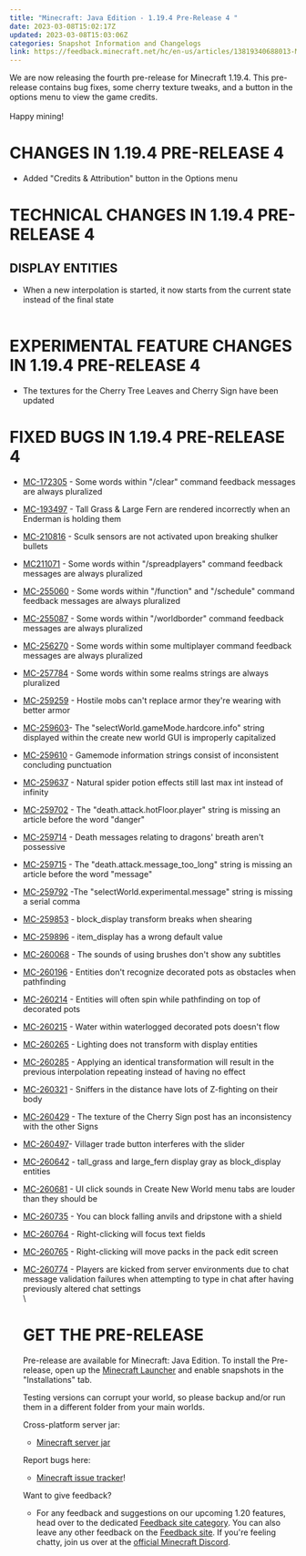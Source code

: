 ```yaml
---
title: "Minecraft: Java Edition - 1.19.4 Pre-Release 4 "
date: 2023-03-08T15:02:17Z
updated: 2023-03-08T15:03:06Z
categories: Snapshot Information and Changelogs
link: https://feedback.minecraft.net/hc/en-us/articles/13819340688013-Minecraft-Java-Edition-1-19-4-Pre-Release-4-
---
```


We are now releasing the fourth pre-release for Minecraft 1.19.4. This pre-release contains bug fixes, some cherry texture tweaks, and a button in the options menu to view the game credits.\
\
Happy mining! 

# CHANGES IN 1.19.4 PRE-RELEASE 4

-   Added \"Credits & Attribution\" button in the Options menu 

# TECHNICAL CHANGES IN 1.19.4 PRE-RELEASE 4

## DISPLAY ENTITIES 

-   When a new interpolation is started, it now starts from the current state instead of the final state\
    ​

# EXPERIMENTAL FEATURE CHANGES IN 1.19.4 PRE-RELEASE 4

-   The textures for the Cherry Tree Leaves and Cherry Sign have been updated

# FIXED BUGS IN 1.19.4 PRE-RELEASE 4

-   [MC-172305](https://bugs.mojang.com/browse/MC-172305) - Some words within \"/clear\" command feedback messages are always pluralized

-   [MC-193497](https://bugs.mojang.com/browse/MC-193497) - Tall Grass & Large Fern are rendered incorrectly when an Enderman is holding them

-   [MC-210816](https://bugs.mojang.com/browse/MC-210816) - Sculk sensors are not activated upon breaking shulker bullets

-   [MC211071](https://bugs.mojang.com/browse/MC-211071) - Some words within \"/spreadplayers\" command feedback messages are always pluralized

-   [MC-255060](https://bugs.mojang.com/browse/MC-255060) - Some words within \"/function\" and \"/schedule\" command feedback messages are always pluralized

-   [MC-255087](https://bugs.mojang.com/browse/MC-255087) - Some words within \"/worldborder\" command feedback messages are always pluralized

-   [MC-256270](https://bugs.mojang.com/browse/MC-256270) - Some words within some multiplayer command feedback messages are always pluralized

-   [MC-257784](https://bugs.mojang.com/browse/MC-257784) - Some words within some realms strings are always pluralized

-   [MC-259259](https://bugs.mojang.com/browse/MC-259259) - Hostile mobs can\'t replace armor they\'re wearing with better armor

-   [MC-259603](https://bugs.mojang.com/browse/MC-259603)- The \"selectWorld.gameMode.hardcore.info\" string displayed within the create new world GUI is improperly capitalized

-   [MC-259610](https://bugs.mojang.com/browse/MC-259610) - Gamemode information strings consist of inconsistent concluding punctuation

-   [MC-259637](https://bugs.mojang.com/browse/MC-259637) - Natural spider potion effects still last max int instead of infinity

-   [MC-259702](https://bugs.mojang.com/browse/MC-259702) - The \"death.attack.hotFloor.player\" string is missing an article before the word \"danger\"

-   [MC-259714](https://bugs.mojang.com/browse/MC-259714) - Death messages relating to dragons\' breath aren\'t possessive

-   [MC-259715](https://bugs.mojang.com/browse/MC-259715) - The \"death.attack.message_too_long\" string is missing an article before the word \"message\"

-   [MC-259792](https://bugs.mojang.com/browse/MC-259792) -The \"selectWorld.experimental.message\" string is missing a serial comma

-   [MC-259853](https://bugs.mojang.com/browse/MC-259853) - block_display transform breaks when shearing

-   [MC-259896](https://bugs.mojang.com/browse/MC-259896) - item_display has a wrong default value

-   [MC-260068](https://bugs.mojang.com/browse/MC-260068) - The sounds of using brushes don\'t show any subtitles

-   [MC-260196](https://bugs.mojang.com/browse/MC-260196) - Entities don\'t recognize decorated pots as obstacles when pathfinding

-   [MC-260214](https://bugs.mojang.com/browse/MC-260214) - Entities will often spin while pathfinding on top of decorated pots

-   [MC-260215](https://bugs.mojang.com/browse/MC-260215) - Water within waterlogged decorated pots doesn\'t flow

-   [MC-260265](https://bugs.mojang.com/browse/MC-260265) - Lighting does not transform with display entities

-   [MC-260285](https://bugs.mojang.com/browse/MC-260285) - Applying an identical transformation will result in the previous interpolation repeating instead of having no effect

-   [MC-260321](https://bugs.mojang.com/browse/MC-260321) - Sniffers in the distance have lots of Z-fighting on their body

-   [MC-260429](https://bugs.mojang.com/browse/MC-260429) - The texture of the Cherry Sign post has an inconsistency with the other Signs

-   [MC-260497](https://bugs.mojang.com/browse/MC-260497)- Villager trade button interferes with the slider

-   [MC-260642](https://bugs.mojang.com/browse/MC-260642) - tall_grass and large_fern display gray as block_display entities

-   [MC-260681](https://bugs.mojang.com/browse/MC-260681) - UI click sounds in Create New World menu tabs are louder than they should be

-   [MC-260735](https://bugs.mojang.com/browse/MC-260735) - You can block falling anvils and dripstone with a shield

-   [MC-260764](https://bugs.mojang.com/browse/MC-260764) - Right-clicking will focus text fields

-   [MC-260765](https://bugs.mojang.com/browse/MC-260765) - Right-clicking will move packs in the pack edit screen

-   [MC-260774](https://bugs.mojang.com/browse/MC-260774) - Players are kicked from server environments due to chat message validation failures when attempting to type in chat after having previously altered chat settings\
    \

    # GET THE PRE-RELEASE

    Pre-release are available for Minecraft: Java Edition. To install the Pre-release, open up the [Minecraft Launcher](https://www.minecraft.net/download.html) and enable snapshots in the "Installations" tab.

    Testing versions can corrupt your world, so please backup and/or run them in a different folder from your main worlds.

    Cross-platform server jar:

    -   [Minecraft server jar](https://piston-data.mojang.com/v1/objects/cedc29f7e4927bfe58c96e67495a73c7333c75cd/server.jar)

    Report bugs here:

    -   [Minecraft issue tracker](https://bugs.mojang.com/projects/MC/summary)!

    Want to give feedback?

    -   For any feedback and suggestions on our upcoming 1.20 features, head over to the dedicated [Feedback site category](https://aka.ms/MC120Feedback). You can also leave any other feedback on the [Feedback site](https://aka.ms/JavaSnapshotFeedback). If you're feeling chatty, join us over at the [official Minecraft Discord](https://discordapp.com/invite/minecraft).

    ​
